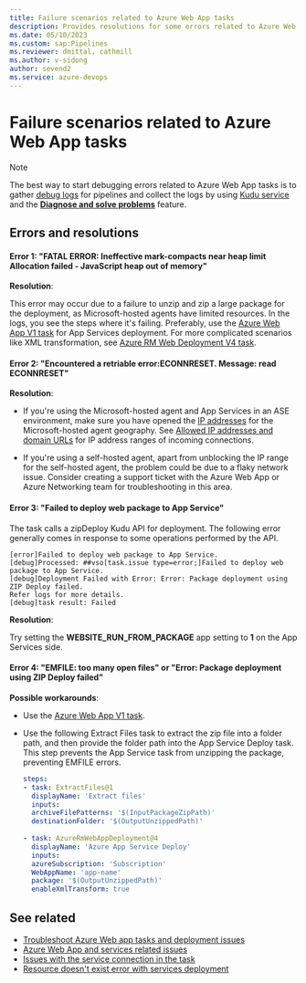 ```yaml
---
title: Failure scenarios related to Azure Web App tasks
description: Provides resolutions for some errors related to Azure Web App tasks.
ms.date: 05/10/2023
ms.custom: sap:Pipelines
ms.reviewer: dmittal, cathmill
ms.author: v-sidong
author: sevend2
ms.service: azure-devops
---
```

# Failure scenarios related to Azure Web App tasks

> [!NOTE]
> The best way to start debugging errors related to Azure Web App tasks is to gather [debug logs](troubleshoot-azure-web-apps-tasks-deployments.md#debug-logs-and-tips-for-further-debugging) for pipelines and collect the logs by using [Kudu service](/azure/app-service/resources-kudu) and the [**Diagnose and solve problems**](/azure/app-service/overview-diagnostics) feature.

## Errors and resolutions

#### Error 1: "FATAL ERROR: Ineffective mark-compacts near heap limit Allocation failed - JavaScript heap out of memory"

**Resolution**:

This error may occur due to a failure to unzip and zip a large package for the deployment, as Microsoft-hosted agents have limited resources. In the logs, you see the steps where it's failing. Preferably, use the [Azure Web App V1 task](https://github.com/microsoft/azure-pipelines-tasks/tree/master/Tasks/AzureWebAppV1) for App Services deployment. For more complicated scenarios like XML transformation, see [Azure RM Web Deployment V4 task](https://github.com/microsoft/azure-pipelines-tasks/tree/master/Tasks/AzureRmWebAppDeploymentV4).

#### Error 2: "Encountered a retriable error:ECONNRESET. Message: read ECONNRESET"

**Resolution**:

- If you're using the Microsoft-hosted agent and App Services in an ASE environment, make sure you have opened the [IP addresses](https://www.microsoft.com/download/details.aspx?id=56519) for the Microsoft-hosted agent geography. See [Allowed IP addresses and domain URLs](/azure/devops/organizations/security/allow-list-ip-url) for IP address ranges of incoming connections.

- If you're using a self-hosted agent, apart from unblocking the IP range for the self-hosted agent, the problem could be due to a flaky network issue. Consider creating a support ticket with the Azure Web App or Azure Networking team for troubleshooting in this area.

#### Error 3: "Failed to deploy web package to App Service"

The task calls a zipDeploy Kudu API for deployment. The following error generally comes in response to some operations performed by the API.

```output
[error]Failed to deploy web package to App Service.
[debug]Processed: ##vso[task.issue type=error;]Failed to deploy web package to App Service.
[debug]Deployment Failed with Error: Error: Package deployment using ZIP Deploy failed. 
Refer logs for more details.
[debug]task result: Failed
```

**Resolution**:
  
Try setting the **WEBSITE_RUN_FROM_PACKAGE** app setting to **1** on the App Services side.

#### Error 4: "EMFILE: too many open files" or "Error: Package deployment using ZIP Deploy failed"
  
**Possible workarounds**:

- Use the [Azure Web App V1 task](https://github.com/microsoft/azure-pipelines-tasks/tree/master/Tasks/AzureWebAppV1).

- Use the following Extract Files task to extract the zip file into a folder path, and then provide the folder path into the App Service Deploy task. This step prevents the App Service task from unzipping the package, preventing EMFILE errors.

  ```yml
  steps:
  - task: ExtractFiles@1
    displayName: 'Extract files'
    inputs:
    archiveFilePatterns: '$(InputPackageZipPath)'
    destinationFolder: '$(OutputUnzippedPath)'
    
  - task: AzureRmWebAppDeployment@4
    displayName: 'Azure App Service Deploy'
    inputs:
    azureSubscription: 'Subscription'
    WebAppName: 'app-name'
    package: '$(OutputUnzippedPath)'
    enableXmlTransform: true
  ```

## See related

- [Troubleshoot Azure Web app tasks and deployment issues](troubleshoot-azure-web-apps-tasks-deployments.md)
- [Azure Web App and services related issues](azure-web-app-services-related-issues.md)
- [Issues with the service connection in the task](issues-service-connection-task.md)
- [Resource doesn't exist error with services deployment](resource-not-exist-error-services-deployment.md)
